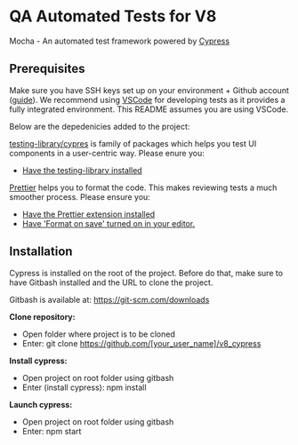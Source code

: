 # QA Automated Tests for V8 
Mocha - An automated test framework powered by [Cypress](https://www.cypress.io/)

## Prerequisites

Make sure you have SSH keys set up on your environment + Github account ([guide](https://help.github.com/en/articles/adding-a-new-ssh-key-to-your-github-account)). We recommend using [VSCode](https://code.visualstudio.com/) for developing tests as it provides a fully integrated environment. This README assumes you are using VSCode.

Below are the depedenicies added to the project:

[testing-library/cypres](https://testing-library.com/docs/dom-testing-library/api-queries)  is family of packages which helps you test UI components in a user-centric way. Please enure you:

- [Have the testing-library installed](https://testing-library.com/docs/dom-testing-library/install)

[Prettier](https://prettier.io) helps you to format the code. This makes reviewing tests a much smoother process. Please ensure you:

- [Have the Prettier extension installed](https://marketplace.visualstudio.com/items?itemName=esbenp.prettier-vscode)
- [Have 'Format on save' turned on in your editor.](https://code.visualstudio.com/docs/editor/codebasics#_formatting)

## Installation
Cypress is installed on the root of the project. Before do that, make sure to have Gitbash installed and the URL to clone the project.

Gitbash is available at: https://git-scm.com/downloads

**Clone repository:**
- Open folder where project is to be cloned
- Enter: git clone  https://github.com/[your_user_name]/v8_cypress

**Install cypress:**
- Open project on root folder using gitbash
- Enter (install cypress): npm install 


**Launch cypress:**
- Open project on root folder using gitbash
- Enter: npm start
